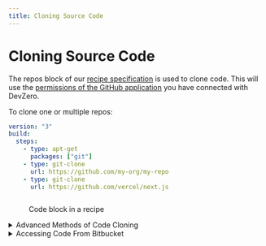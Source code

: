 ```yaml
---
title: Cloning Source Code
---
```

# Cloning Source Code

The repos block of our [recipe specification](syntax.md#git-clone) is used to clone code. This will use the [permissions of the GitHub application](https://docs.devzero.io/product-docs/admin/permissions) you have connected with DevZero.

To clone one or multiple repos:

```yaml
version: "3"
build:
  steps:
    - type: apt-get
      packages: ["git"]
    - type: git-clone
      url: https://github.com/my-org/my-repo
    - type: git-clone
      url: https://github.com/vercel/next.js
```

<figure><img src="../.gitbook/assets/repos-in-recipe.png" alt=""><figcaption><p>Code block in a recipe</p></figcaption></figure>

<details>

<summary>Advanced Methods of Code Cloning</summary>

This usually applies to cases where you need to use secrets to clone code. To learn more about how to save and use secrets: [Secrets](./../environment-variables/secrets.md)

You can use a [`command`](syntax.md#command) block to clone code directly:

```yaml
dev:
    commands:
    - command: |-
        git clone https://github.com/vercel/next.js
      directory: /home/devzero
      name: clone public repo

    - command: |-
        # MY_PERSONAL_TOKEN is the key for a secret/environment variable saved at https://www.devzero.io/dashboard/environment-variables/team
        git clone https://$MY_PERSONAL_TOKEN@github.com/vercel/next.js
      directory: /home/devzero
      name: clone private repo using PAT

     - command: |-
        # MY_PRIVATE_KEY is the key for secret/environment variable saved at https://www.devzero.io/dashboard/environment-variables/team
        # The value for that should be the private key part of what you saved as a deploy key: https://docs.github.com/en/authentication/connecting-to-github-with-ssh/managing-deploy-keys

        mkdir -p .ssh
        echo "-----BEGIN OPENSSH PRIVATE KEY-----" >> .ssh/devzero_id25519
        echo $MY_PRIVATE_KEY >> .ssh/devzero_id25519
        echo "-----END OPENSSH PRIVATE KEY-----" >> .ssh/devzero_id25519
        chmod 400 .ssh/devzero_id25519

        GIT_SSH_COMMAND='ssh -o IdentitiesOnly=yes -o StrictHostKeyChecking=accept-new -i /home/devzero/.ssh/devzero_id25519' git clone git@github.com:my-org/my-repo.git
      directory: /home/devzero
      name: clone private repo over ssh using a deploy key
```

Some of the use cases where this is applicable:

* You're not using GitHub for source control
* You cannot authorize the GitHub app due to access control issues
* You need to use [deploy keys](https://docs.github.com/en/authentication/connecting-to-github-with-ssh/managing-deploy-keys), [personal access tokens](https://docs.github.com/en/authentication/keeping-your-account-and-data-secure/managing-your-personal-access-tokens), etc.
* You need to use some other authentication methods than the DevZero default
* You want to clone your repo to a custom directory
* If there's something else you don't see supported, please drop us a note at [support@devzero.io](mailto:support@devzero.io)

</details>

<details>

<summary>Accessing Code From Bitbucket</summary>

## Step 1. Go to your repo page on the Bitbucket website

<img src="../.gitbook/assets/bitbucket-repo.png" alt="Bitbucket Repo" data-size="original">

## Step 2. Go to the `Access Keys` section

<img src="../.gitbook/assets/bitbucket-access-keys.png" alt="Bitbucket Access Keys" data-size="original">

## Step 3(a). Generate keys

```
ssh-keygen -t ed25519 -C "devzero-user@my-website.com" -f devzero_id25519 -P '' -q
```

## Step 3(b). Add the public key to your Bitbucket repo's access keys

First, copy the public key

```
cat ~/.ssh/devzero_id25519.pub | pbcopy
```

Then, paste it in the `Key` section in the pop-up box.

<img src="../.gitbook/assets/bitbucket-add-access-key.png" alt="Bitbucket Add Access Keys" data-size="original">

## Step 3(c). Add the private key to DevZero

Check the private key

<img src="../.gitbook/assets/private-key-full.png" alt="New private key" data-size="original">

Copy it

```
cat ~/.ssh/devzero_id25519 | pbcopy
```

Then paste it into your team's secrets section at [https://www.devzero.io/dashboard/environment-variables/team](https://www.devzero.io/dashboard/environment-variables/team)

Call it `BITBUCKET_PVT_KEY` (or whatever you please, but this is referenced in Step 4)

<img src="../.gitbook/assets/bitbucket-pvt-key-dz.png" alt="Add private key to DevZero" data-size="original">

## Step 4. Build a recipe

Create a recipe and add a block that looks like the one below (check `line 5` to ensure naming).

```yaml
dev:
  commands:
    - command: |-
        mkdir -p .ssh
        printf "%s" "$BITBUCKET_PVT_KEY" >> .ssh/devzero_id25519
        sed -i 's/^"//; s/"$//' .ssh/devzero_id25519
        chmod 400 .ssh/devzero_id25519
        GIT_SSH_COMMAND='ssh -o IdentitiesOnly=yes -o StrictHostKeyChecking=accept-new -i /home/devzero/.ssh/devzero_id25519' git clone git@bitbucket.org:devzero-inc/demo-repo-pvt.git
      dir: .
      name: clone_from_bitbucket
```

## Step 5. Launch a workspace from that recipe

Visit your recipes pages here [https://www.devzero.io/dashboard/recipes](https://www.devzero.io/dashboard/recipes), and launch a workspace from that new recipe!

</details>
